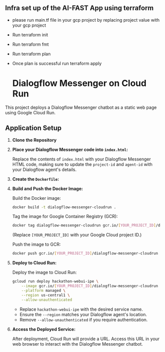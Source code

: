 ## Infra set up of the AI-FAST App using terraform

- please run main.tf file in your gcp project by replacing project value with your gcp project
- Run terraform init
- Run terraform fmt
- Run terraform plan
- Once plan is successful run terraform apply

  # Dialogflow Messenger on Cloud Run

This project deploys a Dialogflow Messenger chatbot as a static web page using Google Cloud Run.


## Application Setup

1.  **Clone the Repository**

2.  **Place your Dialogflow Messenger code into `index.html`:**

    Replace the contents of `index.html` with your Dialogflow Messenger HTML code, making sure to update the `project-id` and `agent-id` with your Dialogflow agent's details.

3.  **Create the `Dockerfile`:**

4.  **Build and Push the Docker Image:**

    Build the Docker image:

    ```bash
    docker build -t dialogflow-messenger-cloudrun .
    ```

    Tag the image for Google Container Registry (GCR):

    ```bash
    docker tag dialogflow-messenger-cloudrun gcr.io/[YOUR_PROJECT_ID]/dialogflow-messenger-cloudrun
    ```

    (Replace `[YOUR_PROJECT_ID]` with your Google Cloud project ID.)

    Push the image to GCR:

    ```bash
    docker push gcr.io/[YOUR_PROJECT_ID]/dialogflow-messenger-cloudrun
    ```

5.  **Deploy to Cloud Run:**

    Deploy the image to Cloud Run:

    ```bash
    gcloud run deploy hackathon-webui-ipe \
        --image gcr.io/[YOUR_PROJECT_ID]/dialogflow-messenger-cloudrun \
        --platform managed \
        --region us-central1 \
        --allow-unauthenticated
    ```

    * Replace `hackathon-webui-ipe` with the desired service name.
    * Ensure the `--region` matches your Dialogflow agent's location.
    * Remove `--allow-unauthenticated` if you require authentication.

6.  **Access the Deployed Service:**

    After deployment, Cloud Run will provide a URL. Access this URL in your web browser to interact with the Dialogflow Messenger chatbot.
